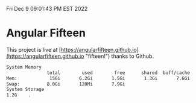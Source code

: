 Fri Dec  9 09:01:43 PM EST 2022

# Angular Fifteen


This project is live at [https://angularfifteen.github.io](https://angularfifteen.github.io "fifteen!") thanks to Github.

```bash
System Memory
               total        used        free      shared  buff/cache   available
Mem:            15Gi       6.2Gi       1.5Gi       1.3Gi       7.6Gi       7.4Gi
Swap:          8.0Gi       128Mi       7.9Gi
System Storage
1.2G	.
